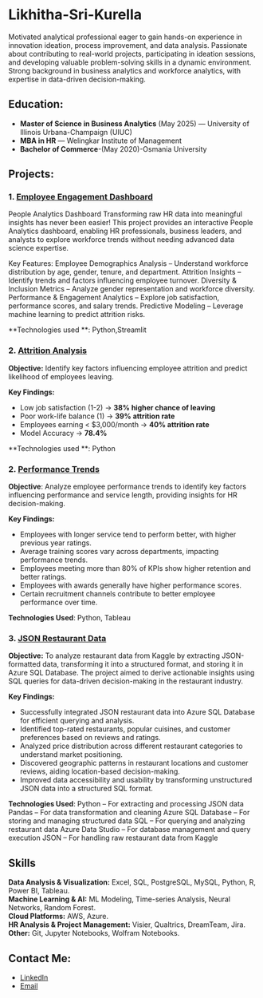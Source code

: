 # Likhitha-Sri-Kurella

Motivated analytical professional eager to gain hands-on experience in innovation ideation, process improvement, and data analysis. Passionate about contributing to real-world projects, participating in ideation sessions, and developing valuable problem-solving skills in a dynamic environment. Strong background in business analytics and workforce analytics, with expertise in data-driven decision-making.

##  Education:
- **Master of Science in Business Analytics** (May 2025) — University of Illinois Urbana-Champaign (UIUC)
- **MBA in HR** — Welingkar Institute of Management
- **Bachelor of Commerce**-(May 2020)-Osmania University

## Projects:
### 1. [Employee Engagement Dashboard]() 
People Analytics Dashboard
Transforming raw HR data into meaningful insights has never been easier! This project provides an interactive People Analytics dashboard, enabling HR professionals, business leaders, and analysts to explore workforce trends without needing advanced data science expertise.

Key Features:
Employee Demographics Analysis – Understand workforce distribution by age, gender, tenure, and department.
Attrition Insights – Identify trends and factors influencing employee turnover.
Diversity & Inclusion Metrics – Analyze gender representation and workforce diversity.
Performance & Engagement Analytics – Explore job satisfaction, performance scores, and salary trends.
Predictive Modeling – Leverage machine learning to predict attrition risks.
  
**Technologies used **: Python,Streamlit

### 2. [Attrition Analysis](https://github.com/Likhitha3221/IBM-HR-DATA-SET.git) 

**Objective:** Identify key factors influencing employee attrition and predict likelihood of employees leaving.

**Key Findings:**  
- Low job satisfaction (1-2) → **38% higher chance of leaving**  
- Poor work-life balance (1) → **39% attrition rate**  
- Employees earning < $3,000/month → **40% attrition rate**  
- Model Accuracy → **78.4%**
  
**Technologies used **: Python


### 2. [Performance Trends](https://github.com/Likhitha3221/Performance-Trends.git)
**Objective**: Analyze employee performance trends to identify key factors influencing performance and service length, providing insights for HR decision-making.

**Key Findings:**
- Employees with longer service tend to perform better, with higher previous year ratings.
- Average training scores vary across departments, impacting performance trends.
- Employees meeting more than 80% of KPIs show higher retention and better ratings.
- Employees with awards generally have higher performance scores.
- Certain recruitment channels contribute to better employee performance over time.

**Technologies Used**: Python, Tableau

### 3. [JSON Restaurant Data](https://github.com/Likhitha3221/Restaurant-Data-.git)
**Objective:**
To analyze restaurant data from Kaggle by extracting JSON-formatted data, transforming it into a structured format, and storing it in Azure SQL Database. The project aimed to derive actionable insights using SQL queries for data-driven decision-making in the restaurant industry.


**Key Findings:**

- Successfully integrated JSON restaurant data into Azure SQL Database for efficient querying and analysis.
- Identified top-rated restaurants, popular cuisines, and customer preferences based on reviews and ratings.
- Analyzed price distribution across different restaurant categories to understand market positioning.
- Discovered geographic patterns in restaurant locations and customer reviews, aiding location-based decision-making.
- Improved data accessibility and usability by transforming unstructured JSON data into a structured SQL format.

**Technologies Used**:
Python – For extracting and processing JSON data
Pandas – For data transformation and cleaning
Azure SQL Database – For storing and managing structured data
SQL – For querying and analyzing restaurant data
Azure Data Studio – For database management and query execution
JSON – For handling raw restaurant data from Kaggle

## Skills 

**Data Analysis & Visualization:** Excel, SQL, PostgreSQL, MySQL, Python, R, Power BI, Tableau.  
**Machine Learning & AI:** ML Modeling, Time-series Analysis, Neural Networks, Random Forest.  
**Cloud Platforms:** AWS, Azure.  
**HR Analysis & Project Management:** Visier, Qualtrics, DreamTeam, Jira.  
**Other:** Git, Jupyter Notebooks, Wolfram Notebooks.  


## Contact Me:
- [LinkedIn](https://www.linkedin.com/in/likhithasrik/)
- [Email](likhithasrikurella2@gmail.com)

